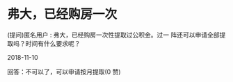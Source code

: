 # 弗大，已经购房一次

(提问)匿名用户 : 弗大，已经购房一次性提取过公积金。过一 阵还可以申请全部提取吗？时间有什么要求呢？

2018-11-10

回答：不可以了，可以申请按月提取(0 赞)